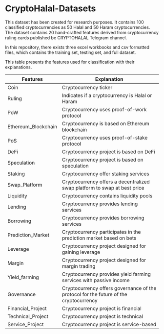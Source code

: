# CryptoHalal-Datasets

This dataset has been created for research purposes. It contains 100 classified cryptocurrencies as 50 Halal and 50 Haram cryptocurrencies. 
The dataset contains 20 hand-crafted features derived from cryptocurrency ruling cards published be CRYPTOHALAL Telegram channel.

In this repository, there exists three excel workbooks and csv formatted files, which contains the training set, testing set, and full dataset.

This table presents the features used for classification with their explanations.



| Features        | Explanation           | 
| ------------- | ------------- | 
| Coin      | Cryptocurrency ticker | 
| Ruling      | Indicates if a cryptocurrency is Halal or Haram |  
| PoW | Cryptocurrency uses proof-of-work protocol      | 
| Ethereum_Blockchain | Cryptocurrency is based on Ethereum blockchain | 
| PoS | Cryptocurrency uses proof-of-stake protocol      | 
| DeFi | Cryptocurrency project is based on DeFi     | 
|  Speculation | Cryptocurrency project is based on speculation      | 
| Staking | Cryptocurrency offer staking services      | 
| Swap_Platform | Cryptocurrency offers a decentralized swap platform to swap at best price     | 
| Liquidity | Cryptocurrency contains liquidity pools     | 
| Lending | Cryptocurrency provides lending services      | 
| Borrowing | Cryptocurrency provides borrowing services     | 
| Prediction_Market | Cryptocurrency participates in the prediction market based on bets     | 
| Leverage | Cryptocurrency project designed for gaining leverage     | 
| Margin | Cryptocurrency project designed for margin trading     | 
| Yield_farming | Cryptocurrency provides yield farming services with passive income      | 
| Governance | Cryptocurrency offers governance of the protocol for the future of the cryptocurrency     | 
| Financial_Project | Cryptocurrency project is financial      | 
| Technical_Project | Cryptocurrency project is technical     | 
| Service_Project | Cryptocurrency project is service-based     | 

